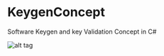 # KeygenConcept
Software Keygen and key Validation Concept in C#

![alt tag](https://github.com/QasimAshraf18/KeygenConcept/tree/master/images/key.png)
